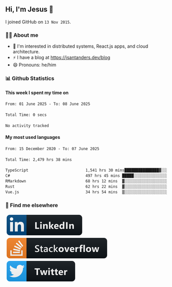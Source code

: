 ## Hi, I'm Jesus 👋

I joined GitHub on `13 Nov 2015`.

<!-- Talking about you -->

### 👨‍💻 About me

- 👦 I'm interested in distributed systems, React.js apps, and cloud architecture.
- ⚡️ I have a blog at <https://jsantanders.dev/blog>
- 😄 Pronouns: he/him

### 📊 Github Statistics

#### This week I spent my time on

<!--START_SECTION:weekly-->

```txt
From: 01 June 2025 - To: 08 June 2025

Total Time: 0 secs

No activity tracked
```

<!--END_SECTION:weekly-->

#### My most used languages

<!--START_SECTION:alltime-->

```txt
From: 15 December 2020 - To: 07 June 2025

Total Time: 2,479 hrs 38 mins

TypeScript                         1,541 hrs 30 mins███████████████▓░░░░░░░░░   62.17 %
C#                                 497 hrs 45 mins █████░░░░░░░░░░░░░░░░░░░░   20.07 %
RMarkdown                          68 hrs 12 mins  ▓░░░░░░░░░░░░░░░░░░░░░░░░   02.75 %
Rust                               62 hrs 22 mins  ▓░░░░░░░░░░░░░░░░░░░░░░░░   02.52 %
Vue.js                             34 hrs 54 mins  ▒░░░░░░░░░░░░░░░░░░░░░░░░   01.41 %
```

<!--END_SECTION:alltime-->

### 📢 Find me elsewhere

<p>
  <a target="_blank" href="https://linkedin.com/in/jsantanders">
    <img src="https://github.com/jsantanders/jsantanders/blob/master/img/linkedin.svg" alt="LinkedIn" style="vertical-align:top; margin:4px">
  </a>
  
  <a target="_blank" href="https://stackoverflow.com/users/7318331/jesus-santander">
    <img src="https://github.com/jsantanders/jsantanders/blob/master/img/stackoverflow.svg" alt="StackOverflow" style="vertical-align:top; margin:4px">
  </a>
  
  <a target="_blank" href="http://twitter.com/jsantanders">
    <img src="https://github.com/jsantanders/jsantanders/blob/master/img/twitter.svg" alt="Twitter" style="vertical-align:top; margin:4px">
  </a>
</p>
